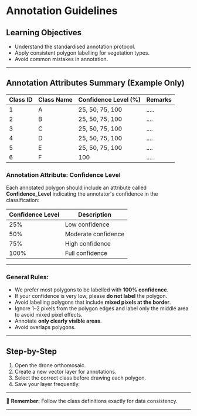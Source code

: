 # Annotation Guidelines

## Learning Objectives
- Understand the standardised annotation protocol.
- Apply consistent polygon labelling for vegetation types.
- Avoid common mistakes in annotation.

---

## Annotation Attributes Summary (Example Only)

| Class ID | Class Name         | Confidence Level (%) | Remarks                          |
|----------|--------------------|---------------------|---------------------------------|
| 1        | A       | 25, 50, 75, 100     | .....   |
| 2        | B      | 25, 50, 75, 100     | ....           |
| 3        | C      | 25, 50, 75, 100     | ....        |
| 4        | D           | 25, 50, 75, 100     | ....          |
| 5        | E           | 25, 50, 75, 100     | ....           |
| 6        | F | 100                 | ....   |

### Annotation Attribute: Confidence Level

Each annotated polygon should include an attribute called **Confidence_Level** indicating the annotator's confidence in the classification:

| Confidence Level | Description          |
|------------------|----------------------|
| 25%              | Low confidence       |
| 50%              | Moderate confidence  |
| 75%              | High confidence      |
| 100%             | Full confidence      |

---
### General Rules:
- We prefer most polygons to be labelled with **100% confidence**.  
- If your confidence is very low, please **do not label** the polygon.  
- Avoid labelling polygons that include **mixed pixels at the border**.  
- Ignore 1–2 pixels from the polygon edges and label only the middle area to avoid mixed pixel effects.
- Annotate **only clearly visible areas**.
- Avoid overlaps polygons.
---

## Step-by-Step
1. Open the drone orthomosaic.
2. Create a new vector layer for annotations.
3. Select the correct class before drawing each polygon.
4. Save your layer frequently.

---

📌 **Remember:** Follow the class definitions exactly for data consistency.

---
